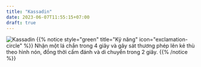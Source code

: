 ```yaml
---
title: "Kassadin"
date: 2023-06-07T11:55:15+07:00
draft: true
---
```

![Kassadin](https://storage.googleapis.com/www.publish.nocodesites.co.uk/prod/2542/files/02f7b165409069c2e59731a05feb936128d54a6003ecb68f1d58f68325c3153d43bd7c6035a03177339f401e28b6b8d379247b8f36202f2be0fdecd59f9520d5.png)
{{% notice style="green" title="Kỹ năng" icon="exclamation-circle" %}}
Nhận một lá chắn trong 4 giây và gây sát thương phép lên kẻ thù theo hình nón, đồng thời cấm đánh và di chuyển trong 2 giây.
{{% /notice %}}